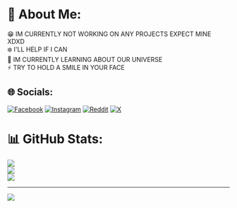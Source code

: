 # 💫 About Me:
😁 IM CURRENTLY NOT WORKING ON ANY PROJECTS EXPECT MINE XDXD<br>❄️ I'LL HELP IF I CAN<br>📂 IM CURRENTLY LEARNING ABOUT OUR UNIVERSE<br>⚡ TRY TO HOLD A SMILE IN YOUR FACE


## 🌐 Socials:
[![Facebook](https://img.shields.io/badge/Facebook-%231877F2.svg?logo=Facebook&logoColor=white)](https://facebook.com/dare_devil_ex) [![Instagram](https://img.shields.io/badge/Instagram-%23E4405F.svg?logo=Instagram&logoColor=white)](https://instagram.com/dare_devil_ex) [![Reddit](https://img.shields.io/badge/Reddit-%23FF4500.svg?logo=Reddit&logoColor=white)](https://reddit.com/user/dare_devil_ex) [![X](https://img.shields.io/badge/X-black.svg?logo=X&logoColor=white)](https://x.com/dare_devil_ex) 


# 📊 GitHub Stats:
![](https://github-readme-stats.vercel.app/api?username=dare-devil-ex&theme=dark&hide_border=false&include_all_commits=false&count_private=false)<br/>
![](https://github-readme-streak-stats.herokuapp.com/?user=dare-devil-ex&theme=dark&hide_border=false)<br/>
![](https://github-readme-stats.vercel.app/api/top-langs/?username=dare-devil-ex&theme=dark&hide_border=false&include_all_commits=false&count_private=false&layout=compact)

---
[![](https://visitcount.itsvg.in/api?id=dare-devil-ex&icon=0&color=0)](https://visitcount.itsvg.in)
